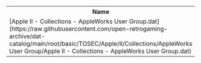 <table>
<tr><th>Name</th><th>Size</th></tr>
<tr><td>[Apple II - Collections - AppleWorks User Group.dat](https://raw.githubusercontent.com/open-retrogaming-archive/dat-catalog/main/root/basic/TOSEC/Apple/II/Collections/AppleWorks User Group/Apple II - Collections - AppleWorks User Group.dat)</td><td>9139</td></tr>
</table>
